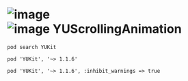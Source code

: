 ![image](https://github.com/c6357/YUKit/blob/master/sample.gif)
</br>
![image](https://github.com/c6357/YUKit/blob/master/sample2.gif)
YUScrollingAnimation
=================
    pod search YUKit  
  
    pod 'YUKit', '~> 1.1.6'

    pod 'YUKit', '~> 1.1.6', :inhibit_warnings => true


 
